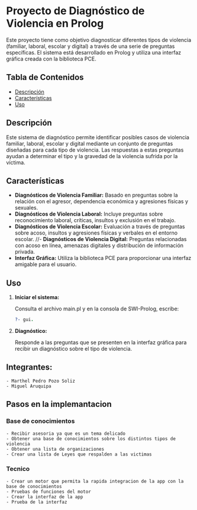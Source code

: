 
# Proyecto de Diagnóstico de Violencia en Prolog

Este proyecto tiene como objetivo diagnosticar diferentes tipos de violencia (familiar, laboral, escolar y digital) a través de una serie de preguntas específicas. El sistema está desarrollado en Prolog y utiliza una interfaz gráfica creada con la biblioteca PCE.

## Tabla de Contenidos

- [Descripción](#descripción)
- [Características](#características)
- [Uso](#uso)

## Descripción

Este sistema de diagnóstico permite identificar posibles casos de violencia familiar, laboral, escolar y digital mediante un conjunto de preguntas diseñadas para cada tipo de violencia. Las respuestas a estas preguntas ayudan a determinar el tipo y la gravedad de la violencia sufrida por la víctima.

## Características

- **Diagnósticos de Violencia Familiar:** Basado en preguntas sobre la relación con el agresor, dependencia económica y agresiones físicas y sexuales.
- **Diagnósticos de Violencia Laboral:** Incluye preguntas sobre reconocimiento laboral, críticas, insultos y exclusión en el trabajo.
- **Diagnósticos de Violencia Escolar:** Evaluación a través de preguntas sobre acoso, insultos y agresiones físicas y verbales en el entorno escolar.
//- **Diagnósticos de Violencia Digital:** Preguntas relacionadas con acoso en línea, amenazas digitales y distribución de información privada.
- **Interfaz Gráfica:** Utiliza la biblioteca PCE para proporcionar una interfaz amigable para el usuario.

## Uso

1. **Iniciar el sistema:**

    Consulta el archivo main.pl y en la consola de SWI-Prolog, escribe:

    ```prolog
    ?- gui.
    ```

2. **Diagnóstico:**

    Responde a las preguntas que se presenten en la interfaz gráfica para recibir un diagnóstico sobre el tipo de violencia.

## Integrantes:
    - Marthel Pedro Pozo Soliz
    - Miguel Aruquipa 

## Pasos en la implemantacion

### Base de conocimientos

    - Recibir asesoria ya que es un tema delicado
    - Obtener una base de conocimientos sobre los distintos tipos de violencia
    - Obtener una lista de organizaciones
    - Crear una lista de Leyes que respalden a las victimas
### Tecnico
    - Crear un motor que permita la rapida integracion de la app con la base de conocimientos
    - Pruebas de funciones del motor 
    - Crear la interfaz de la app
    - Prueba de la interfaz

